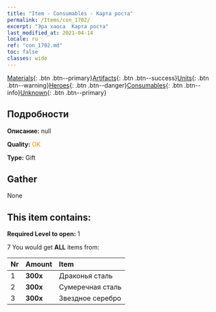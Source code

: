 ```yaml
---
title: "Item - Consumables - Карта роста"
permalink: /Items/con_1702/
excerpt: "Эра хаоса  Карта роста"
last_modified_at: 2021-04-14
locale: ru
ref: "con_1702.md"
toc: false
classes: wide
---
```

 [Materials](/ru/Items/){: .btn .btn--primary}[Artifacts](/ru/Items/Artifacts/){: .btn .btn--success}[Units](/ru/Items/Units/){: .btn .btn--warning}[Heroes](/ru/Items/Heroes/){: .btn .btn--danger}[Consumables](/ru/Items/Consumables/){: .btn .btn--info}[Unknown](/ru/Items/Unknown/){: .btn .btn--primary}

## Подробности
 **Описание:** null

 **Quality:** <span style="color: #FF8C00">OK</span>

 **Type:** Gift

## Gather

  None

## This item contains:

 **Required Level to open:** 1

 7 You would get **ALL** items  from:

  | Nr | Amount |     Item    |
  |:---|:-------|:------------|
  | 1 |  **300x** | Драконья сталь |  | 
  | 2 |  **300x** | Сумеречная сталь |  | 
  | 3 |  **300x** | Звездное серебро |  | 
